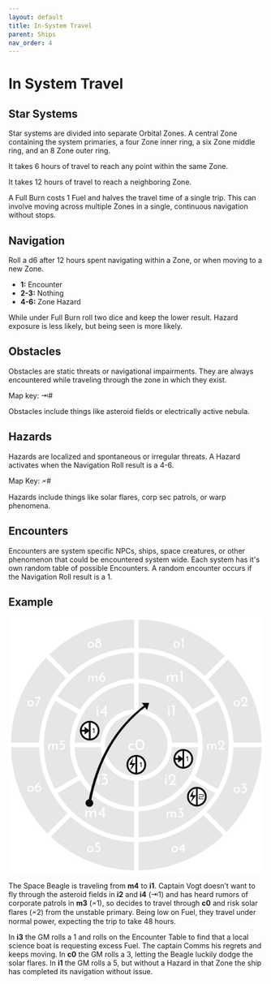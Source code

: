 ```yaml
---
layout: default
title: In-System Travel
parent: Ships
nav_order: 4
---
```


# In System Travel

## Star Systems

Star systems are divided into separate Orbital Zones. A central Zone containing the system primaries, a four Zone inner ring, a six Zone middle ring, and an 8 Zone outer ring.

It takes 6 hours of travel to reach any point within the same Zone.

It takes 12 hours of travel to reach a neighboring Zone.

A Full Burn costs 1 Fuel and halves the travel time of a single trip. This can involve moving across multiple Zones in a single, continuous navigation without stops.

## Navigation

Roll a d6 after 12 hours spent navigating within a Zone, or when moving to a new Zone. 

* **1:** Encounter
* **2-3:** Nothing
* **4-6:** Zone Hazard

While under Full Burn roll two dice and keep the lower result. Hazard exposure is less likely, but being seen is more likely.

## Obstacles

Obstacles are static threats or navigational impairments. They are always encountered while traveling through the zone in which they exist.

Map key: ⇥#

Obstacles include things like asteroid fields or electrically active nebula. 

## Hazards

Hazards are localized and spontaneous or irregular threats. A Hazard activates when the Navigation Roll result is a 4-6.

Map Key:  🗲#

Hazards include things like solar flares, corp sec patrols, or warp phenomena.

## Encounters

Encounters are system specific NPCs, ships, space creatures, or other phenomenon that could be encountered system wide. Each system has it's own random table of possible Encounters. A random encounter occurs if the Navigation Roll result is a 1.

## Example

![In-System Travel](ExampleSystem.jpg "Example In-System Travel")

The Space Beagle is traveling from **m4** to **i1**. Captain Vogt doesn’t want to fly through the asteroid fields in **i2** and **i4** (⇥1) and has heard rumors of corporate patrols in **m3** (🗲1), so decides to travel through **c0** and risk solar flares (🗲2) from the unstable primary. Being low on Fuel, they travel under normal power, expecting the trip to take 48 hours.

In **i3** the GM rolls a 1 and rolls on the Encounter Table to find that a local science boat is requesting excess Fuel. The captain Comms his regrets and keeps moving. In **c0** the GM rolls a 3, letting the Beagle luckily dodge the solar flares. In **i1** the GM rolls a 5, but without a Hazard in that Zone the ship has completed its navigation without issue.